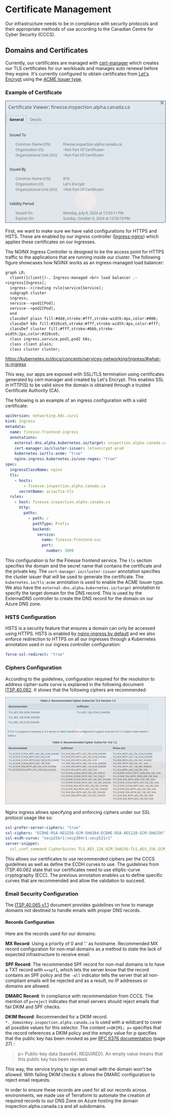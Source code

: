 # Certificate Management

Our infrastructure needs to be in compliance with security protocols and their
appropriate methods of use according to the Canadian Centre for Cyber Security
(CCCS).

## Domains and Certificates

Currently, our certificates are managed with
[cert-manager](https://cert-manager.io/) which creates our TLS certificates for
our workloads and manages auto renewal before they expire. It's currently
configured to obtain certificates from [Let's Encrypt](https://letsencrypt.org/)
using the [ACME Issuer type](https://cert-manager.io/docs/configuration/acme/).

### Example of Certificate

![Certificate Example](./img/finesse-cert.png)

First, we want to make sure we have valid configurations for HTTPS and HSTS.
These are enabled by our ingress controller
([Ingress-nginx](https://kubernetes.github.io/ingress-nginx/)) which applies
these certificates on our ingresses.

The NGINX Ingress Controller is designed to be the access point for HTTPS
traffic to the applications that are running inside our cluster. The following
figure showcases how NGINX works as an ingress-managed load balancer:

```mermaid
graph LR;
  client([client])-. Ingress-managed <br> load balancer .->ingress[Ingress];
  ingress-->|routing rule|service[Service];
  subgraph cluster
  ingress;
  service-->pod1[Pod];
  service-->pod2[Pod];
  end
  classDef plain fill:#ddd,stroke:#fff,stroke-width:4px,color:#000;
  classDef k8s fill:#326ce5,stroke:#fff,stroke-width:4px,color:#fff;
  classDef cluster fill:#fff,stroke:#bbb,stroke-width:2px,color:#326ce5;
  class ingress,service,pod1,pod2 k8s;
  class client plain;
  class cluster cluster;
```

<https://kubernetes.io/docs/concepts/services-networking/ingress/#what-is-ingress>

This way, our apps are exposed with SSL/TLS termination using certificates
generated by cert-manager and created by Let's Encrypt. This enables SSL in
HTTP(S) to be valid since the domain is obtained through a trusted Certificate
Authority (CA).

The following is an example of an ingress configuration with a valid
certificate:

```yaml
apiVersion: networking.k8s.io/v1
kind: Ingress
metadata:
  name: finesse-frontend-ingress
  annotations:
    external-dns.alpha.kubernetes.io/target: inspection.alpha.canada.ca
    cert-manager.io/cluster-issuer: letsencrypt-prod
    kubernetes.io/tls-acme: "true"
    nginx.ingress.kubernetes.io/use-regex: "true"
spec:
  ingressClassName: nginx
  tls:
    - hosts:
        - finesse.inspection.alpha.canada.ca
      secretName: aciacfia-tls
  rules:
    - host: finesse.inspection.alpha.canada.ca
      http:
        paths:
          - path: /
            pathType: Prefix
            backend:
              service:
                name: finesse-frontend-svc
                port:
                  number: 3000
```

This configuration is for the Finesse frontend service. The `tls` section
specifies the domain and the secret name that contains the certificate and the
private key. The `cert-manager.io/cluster-issuer` annotation specifies the
cluster issuer that will be used to generate the certificate. The
`kubernetes.io/tls-acme` annotation is used to enable the ACME Issuer type. We
also have the `external-dns.alpha.kubernetes.io/target` annotation to specify
the target domain for the DNS record. This is used by the ExternalDNS controller
to create the DNS record for the domain on our Azure DNS zone.

### HSTS Configuration

HSTS is a security feature that ensures a domain can only be accessed using
HTTPS. HSTS is enabled by [nginx-ingress by
default](https://kubernetes.github.io/ingress-nginx/user-guide/tls/#http-strict-transport-security)
and we also enforce redirection to HTTPS on all our ingresses through a
Kubernetes annotation used in our ingress controller configuration:

```yaml
force-ssl-redirect: "true"
```

### Ciphers Configuration

According to the guidelines, configuration required for the resolution to
address cipher-suite curve is explained in the following document
[ITSP.40.062](https://www.cyber.gc.ca/en/guidance/guidance-securely-configuring-network-protocols-itsp40062).
It shows that the following ciphers are recommended:

![itsp.40.062-ciphers](./img/itsp.40.062-ciphers.png)

Nginx ingress allows specifying and enforcing ciphers under our SSL protocol
usage like so:

```yaml
ssl-prefer-server-ciphers: "true"
ssl-ciphers: "ECDHE-RSA-AES256-GCM-SHA384:ECDHE-RSA-AES128-GCM-SHA256"
ssl-ecdh-curve: "secp256r1:secp384r1:secp521r1"
server-snippet:
  ssl_conf_command CipherSuites TLS_AES_128_GCM_SHA256:TLS_AES_256_GCM_SHA384;
```

This allows our certificates to use recommended ciphers per the CCCS guidelines
as well as define the ECDH curves to use. The guidelines from ITSP.40.062 state
that our certificates need to use elliptic-curve cryptography (ECC). The
previous annotation enables us to define specific curves that are recommended
and allow the validation to succeed.

### Email Security Configuration

The [ITSP.40.065
v1.1](https://www.cyber.gc.ca/en/guidance/implementation-guidance-email-domain-protection#annb4)
document provides guidelines on how to manage domains not destined to handle
emails with proper DNS records.

#### Records Configuration

Here are the records used for our domains:

**MX Record**: Using a priority of 0 and '.' as hostname. Recommended MX record
configuration for non-mail domains as a method to state the lack of expected
infrastructure to receive email.

**SPF Record**: The recommended SPF record for non-mail domains is to have a TXT
record with `v=spf1`, which lets the server know that the record contains an SPF
policy and the `-all` indicator tells the server that all non-compliant emails
will be rejected and as a result, no IP addresses or domains are allowed.

**DMARC Record**: In compliance with recommendation from CCCS. The mention of
`p=reject` indicates that email servers should reject emails that fail DKIM and
SPF checks.

**DKIM Record**: Recommended for a DKIM record.
`*._domainkey.inspection.alpha.canada.ca` is used with a wildcard to cover all
possible values for this selector. The content `v=DKIM1; p=` specifies that the
record references a DKIM policy and the empty value for p specifies that the
public key has been revoked as per [RFC 6376
documentation](https://datatracker.ietf.org/doc/html/rfc6376#section-3.6.1)
(page 27) :

> p= Public-key data (base64; REQUIRED). An empty value means that this public
key has been revoked.

This way, the service trying to sign an email with the domain won't be allowed.
With failing DKIM checks it allows the DMARC configuration to reject email
requests.

In order to ensure these records are used for all our records across
environments, we made use of Terraform to automate the creation of required
records to our DNS Zone on Azure hosting the domain inspection.alpha.canada.ca
and all subdomains.
